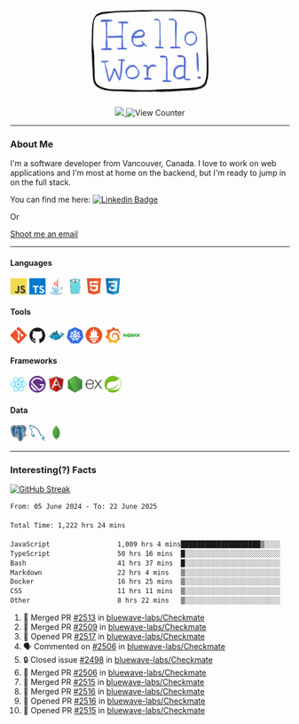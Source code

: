 <div align="center">
    <img src="./img/hello_world.webp" height="200px" width="">
    <div>
        <a href="https://www.linkedin.com/in/ajhollid">
            <img src="https://img.shields.io/badge/LinkedIn-blue"/>
        </a>
        <img src="https://komarev.com/ghpvc/?username=ajhollid&color=yellow" alt="View Counter">
    </div>
</div>

---

### About Me

I'm a software developer from Vancouver, Canada. I love to work on web applications and I'm most at home on the backend, but I'm ready to jump in on the full stack.

You can find me here: [![Linkedin Badge](https://img.shields.io/badge/-ajhollid-blue?style=flat&logo=Linkedin&logoColor=white)](https://www.linkedin.com/in/ajhollid)

Or

[Shoot me an email](mailto:ajhollid@gmail.com)

---

#### Languages

<div>
    <img src="./img/devicons/javascript-original.svg" width=30 height=30 alt="JavaScript">
    <img src="/img/devicons/typescript-original.svg" width=30 height=30 alt="TypeScript">
    <img src="./img/devicons/java-original.svg" width=30 height=30 alt="Java">
    <img src="./img/devicons/go-original.svg" width=30 height=30 alt="Golang">
    <img src="./img/devicons/html5-original.svg" width=30 height=30 alt="HTML 5">
    <img src="./img/devicons/css3-original.svg" width=30 height=30 alt="CSS 3">
</div>

#### Tools

<div>
    <img src="./img/devicons/git-original.svg" width=30 height=30 alt="Git">
    <img src="./img/devicons/github-original.svg" width=30 height=30 alt="Github">
    <img src="./img/devicons/docker-original.svg" width=30 
    height=30 alt="Docker">
    <img src="./img/devicons/kubernetes-original.svg" width=30 height=30 alt="K8">
    <img src="./img/devicons/prometheus-original.svg" width=30 height=30 alt="Prometheus">
    <img src="./img/devicons/grafana-original.svg" width=30 height=30 alt="Grafana">
    <img src="./img/devicons/nginx-original.svg" width=30 height=30 alt="Nginx">
</div>

#### Frameworks

<div>
    <img src="./img/devicons/react-original.svg" width=30 height=30 alt="React">
    <img src="./img/devicons/gatsby-original.svg" width=30 height=30 alt="Gatsby">
    <img src="./img/devicons/angularjs-original.svg" width=30 height=30 alt="AngularJS">
    <img src="./img/devicons/nodejs-original.svg" width=30 height=30 alt="NodeJS">
    <img src="./img/devicons/express-original.svg" width=30 height=30 alt="Express">
    <img src="./img/devicons/spring-original.svg" width=30 height=30 alt="Spring">
</div>

#### Data

<div>
    <img src="./img/devicons/postgresql-original.svg" width=30 height=30 alt="Postgresql">
    <img src="./img/devicons/mysql-original.svg" width=30 height=30 alt="Mysql">
    <img src="./img/devicons/mongodb-original.svg" width=30 height=30 alt="MongoDB">
</div>

---

### Interesting(?) Facts

[![GitHub Streak](http://github-readme-streak-stats.herokuapp.com?user=ajhollid)](https://git.io/streak-stats)

 <!--START_SECTION:waka-->

```txt
From: 05 June 2024 - To: 22 June 2025

Total Time: 1,222 hrs 24 mins

JavaScript                 1,009 hrs 4 mins████████████████████▒░░░░   81.99 %
TypeScript                 50 hrs 16 mins  █░░░░░░░░░░░░░░░░░░░░░░░░   04.08 %
Bash                       41 hrs 37 mins  █░░░░░░░░░░░░░░░░░░░░░░░░   03.38 %
Markdown                   22 hrs 4 mins   ▒░░░░░░░░░░░░░░░░░░░░░░░░   01.79 %
Docker                     16 hrs 25 mins  ▒░░░░░░░░░░░░░░░░░░░░░░░░   01.33 %
CSS                        11 hrs 11 mins  ▒░░░░░░░░░░░░░░░░░░░░░░░░   00.91 %
Other                      8 hrs 22 mins   ▒░░░░░░░░░░░░░░░░░░░░░░░░   00.68 %
```

<!--END_SECTION:waka-->


<!--START_SECTION:activity-->
1. 🎉 Merged PR [#2513](https://github.com/bluewave-labs/Checkmate/pull/2513) in [bluewave-labs/Checkmate](https://github.com/bluewave-labs/Checkmate)
2. 🎉 Merged PR [#2509](https://github.com/bluewave-labs/Checkmate/pull/2509) in [bluewave-labs/Checkmate](https://github.com/bluewave-labs/Checkmate)
3. 💪 Opened PR [#2517](https://github.com/bluewave-labs/Checkmate/pull/2517) in [bluewave-labs/Checkmate](https://github.com/bluewave-labs/Checkmate)
4. 🗣 Commented on [#2506](https://github.com/bluewave-labs/Checkmate/pull/2506#issuecomment-2994972940) in [bluewave-labs/Checkmate](https://github.com/bluewave-labs/Checkmate)
5. 🔒 Closed issue [#2498](https://github.com/bluewave-labs/Checkmate/issues/2498) in [bluewave-labs/Checkmate](https://github.com/bluewave-labs/Checkmate)
6. 🎉 Merged PR [#2506](https://github.com/bluewave-labs/Checkmate/pull/2506) in [bluewave-labs/Checkmate](https://github.com/bluewave-labs/Checkmate)
7. 🎉 Merged PR [#2515](https://github.com/bluewave-labs/Checkmate/pull/2515) in [bluewave-labs/Checkmate](https://github.com/bluewave-labs/Checkmate)
8. 🎉 Merged PR [#2516](https://github.com/bluewave-labs/Checkmate/pull/2516) in [bluewave-labs/Checkmate](https://github.com/bluewave-labs/Checkmate)
9. 💪 Opened PR [#2516](https://github.com/bluewave-labs/Checkmate/pull/2516) in [bluewave-labs/Checkmate](https://github.com/bluewave-labs/Checkmate)
10. 💪 Opened PR [#2515](https://github.com/bluewave-labs/Checkmate/pull/2515) in [bluewave-labs/Checkmate](https://github.com/bluewave-labs/Checkmate)
<!--END_SECTION:activity-->
